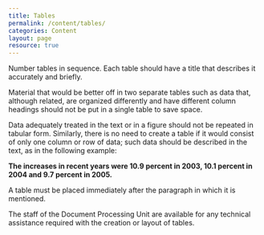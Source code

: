 ```yaml
---
title: Tables
permalink: /content/tables/
categories: Content
layout: page
resource: true
---
```


Number tables in sequence. Each table should have a title that describes it accurately and briefly.

Material that would be better off in two separate tables such as data that, although related, are organized differently and have different column headings should not be put in a single table to save space.

Data adequately treated in the text or in a figure should not be repeated in tabular form. Similarly, there is no need to create a table if it would consist of only one column or row of data; such data should be described in the text, as in the following example:

**The increases in recent years were 10.9 percent in 2003, 10.1 percent in 2004 and 9.7 percent in 2005.**

A table must be placed immediately after the paragraph in which it is mentioned.

The staff of the Document Processing Unit are available for any technical assistance required with the creation or layout of tables.
